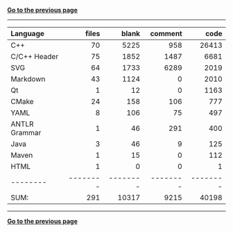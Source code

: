[**Go to the previous page**](../../README.md)

----

Language|files|blank|comment|code
:-------|-------:|-------:|-------:|-------:
C++|70|5225|958|26413
C/C++ Header|75|1852|1487|6681
SVG|64|1733|6289|2019
Markdown|43|1124|0|2010
Qt|1|12|0|1163
CMake|24|158|106|777
YAML|8|106|75|497
ANTLR Grammar|1|46|291|400
Java|3|46|9|125
Maven|1|15|0|112
HTML|1|0|0|1
--------|--------|--------|--------|--------
SUM:|291|10317|9215|40198

----


[**Go to the previous page**](../../README.md)
